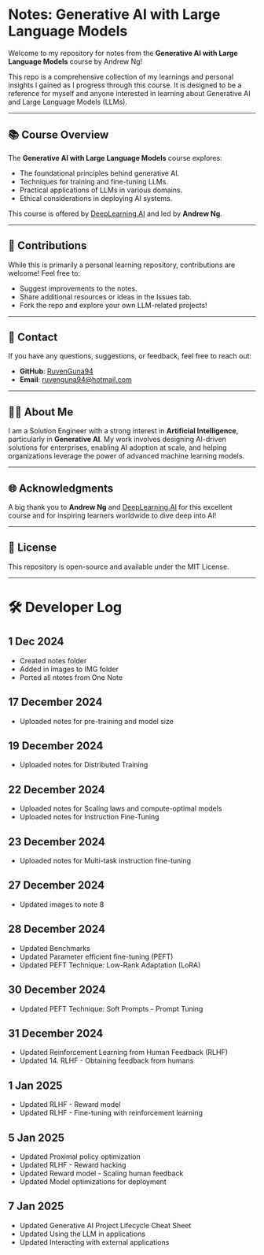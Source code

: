 # Notes: Generative AI with Large Language Models

Welcome to my repository for notes from the **Generative AI with Large Language Models** course by Andrew Ng!  

This repo is a comprehensive collection of my learnings and personal insights I gained as I progress through this course. It is designed to be a reference for myself and anyone interested in learning about Generative AI and Large Language Models (LLMs).  

---

## 📚 Course Overview  

The **Generative AI with Large Language Models** course explores:  
- The foundational principles behind generative AI.  
- Techniques for training and fine-tuning LLMs.  
- Practical applications of LLMs in various domains.  
- Ethical considerations in deploying AI systems.  

This course is offered by [DeepLearning.AI](https://www.deeplearning.ai/) and led by **Andrew Ng**.  

---

## 🤝 Contributions  

While this is primarily a personal learning repository, contributions are welcome! Feel free to:  
- Suggest improvements to the notes.  
- Share additional resources or ideas in the Issues tab.  
- Fork the repo and explore your own LLM-related projects!  

---

## 📧 Contact  

If you have any questions, suggestions, or feedback, feel free to reach out:  
- **GitHub**: [RuvenGuna94](https://github.com/RuvenGuna94)  
- **Email**: ruvenguna94@hotmail.com

---

## 🧑‍💻 About Me  

I am a Solution Engineer with a strong interest in **Artificial Intelligence**, particularly in **Generative AI**. My work involves designing AI-driven solutions for enterprises, enabling AI adoption at scale, and helping organizations leverage the power of advanced machine learning models.  

---

## 🌐 Acknowledgments  

A big thank you to **Andrew Ng** and [DeepLearning.AI](https://www.deeplearning.ai/) for this excellent course and for inspiring learners worldwide to dive deep into AI!  

---

## 📝 License  

This repository is open-source and available under the MIT License.  

---

# 🛠️ Developer Log

## 1 Dec 2024

- Created notes folder
- Added in images to IMG folder
- Ported all ntotes from One Note

## 17 December 2024
- Uploaded notes for pre-training and model size

## 19 December 2024
- Uploaded notes for Distributed Training

## 22 December 2024
- Uploaded notes for Scaling laws and compute-optimal models
- Uploaded notes for Instruction Fine-Tuning

## 23 December 2024
- Uploaded notes for Multi-task instruction fine-tuning

## 27 December 2024
- Updated images to note 8

## 28 December 2024
- Updated Benchmarks
- Updated Parameter efficient fine-tuning (PEFT)
- Updated PEFT Technique: Low-Rank Adaptation (LoRA)

## 30 December 2024
- Updated PEFT Technique: Soft Prompts - Prompt Tuning

## 31 December 2024
- Updated Reinforcement Learning from Human Feedback (RLHF)
- Updated 14. RLHF - Obtaining feedback from humans

## 1 Jan 2025
- Updated RLHF - Reward model
- Updated RLHF - Fine-tuning with reinforcement learning

## 5 Jan 2025
- Updated Proximal policy optimization
- Updated RLHF - Reward hacking
- Updated Reward model - Scaling human feedback
- Updated Model optimizations for deployment

## 7 Jan 2025
- Updated Generative AI Project Lifecycle Cheat Sheet
- Updated Using the LLM in applications
- Updated Interacting with external applications